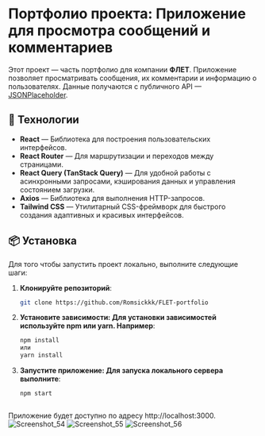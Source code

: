 # Портфолио проекта: Приложение для просмотра сообщений и комментариев

Этот проект — часть портфолио для компании **ФЛЕТ**. Приложение позволяет просматривать сообщения, их комментарии и информацию о пользователях. Данные получаются с публичного API — [JSONPlaceholder](https://jsonplaceholder.typicode.com).

## 🚀 Технологии

- **React** — Библиотека для построения пользовательских интерфейсов.
- **React Router** — Для маршрутизации и переходов между страницами.
- **React Query (TanStack Query)** — Для удобной работы с асинхронными запросами, кэширования данных и управления состоянием загрузки.
- **Axios** — Библиотека для выполнения HTTP-запросов.
- **Tailwind CSS** — Утилитарный CSS-фреймворк для быстрого создания адаптивных и красивых интерфейсов.

## 📦 Установка

Для того чтобы запустить проект локально, выполните следующие шаги:

1. **Клонируйте репозиторий**:
   ```bash
   git clone https://github.com/Romsickkk/FLET-portfolio
   

2. **Установите зависимости: Для установки зависимостей используйте npm или yarn. Например**:
    ```bash
    npm install
    или
    yarn install

3. **Запустите приложение: Для запуска локального сервера выполните**:
    ```bash
    npm start
    


Приложение будет доступно по адресу http://localhost:3000.
![Screenshot_54](https://github.com/user-attachments/assets/f9706f79-883b-4576-9483-d224a2c8a29a)
![Screenshot_55](https://github.com/user-attachments/assets/2c8a9016-8ff7-47ac-be7d-e555799230a5)
![Screenshot_56](https://github.com/user-attachments/assets/236ec30c-9266-4a15-a5e6-b6b9f0a1e9eb)
